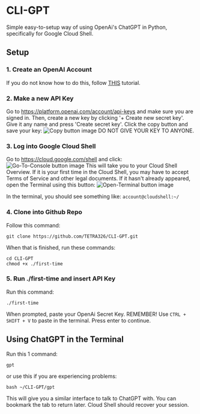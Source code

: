 # CLI-GPT
Simple easy-to-setup way of using OpenAi's ChatGPT in Python, specifically for Google Cloud Shell.


## Setup
### 1. Create an OpenAI Account
If you do not know how to do this, follow [THIS](https://www.youtube.com/watch?v=0b49O19FyC8) tutorial.

### 2. Make a new API Key
Go to https://platform.openai.com/account/api-keys and make sure you are signed in. Then, create a new key by clicking '+ Create new secret key'.
Give it any name and press 'Create secret key'. Click the copy button and save your key:
![Copy button image](https://axispowers.rf.gd/source/images/copy.png)
DO NOT GIVE YOUR KEY TO ANYONE.

### 3. Log into Google Cloud Shell
Go to https://cloud.google.com/shell and click:
![Go-To-Console button image](https://axispowers.rf.gd/source/images/gotoconsole.png)
This will take you to your Cloud Shell Overview. If it is your first time in the Cloud Shell, you may have to accept Terms of Service and other legal documents.
If it hasn't already appeared, open the Terminal using this button:
![Open-Terminal button image](https://axispowers.rf.gd/source/images/console.png)

In the terminal, you should see something like: `account@cloudshell:~/`

### 4. Clone into Github Repo
Follow this command:
```
git clone https://github.com/TETRA326/CLI-GPT.git
```
When that is finished, run these commands:
```
cd CLI-GPT
chmod +x ./first-time
```

### 5. Run ./first-time and insert API Key
Run this command:
```
./first-time
```
When prompted, paste your OpenAi Secret Key. REMEMBER! Use `CTRL + SHIFT + V` to paste in the terminal.
Press enter to continue.

## Using ChatGPT in the Terminal

Run this 1 command:
```
gpt
```
or use this if you are experiencing problems:
```
bash ~/CLI-GPT/gpt
```
This will give you a similar interface to talk to ChatGPT with. You can bookmark the tab to return later. Cloud Shell should recover your session.
